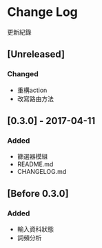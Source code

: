 # Change Log

更新紀錄

## [Unreleased]

### Changed
- 重構action
- 改寫路由方法

## [0.3.0] - 2017-04-11
### Added
- 篩選器模組
- README.md
- CHANGELOG.md

## [Before 0.3.0]
### Added
- 輸入資科狀態
- 詞頻分析